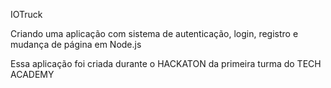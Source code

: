 IOTruck

Criando uma aplicação com sistema de autenticação, login, registro e mudança de página em Node.js

Essa aplicação foi criada durante o HACKATON da primeira turma do TECH ACADEMY
